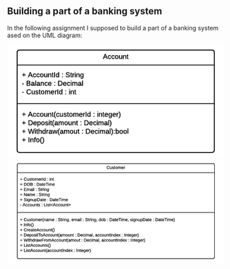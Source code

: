 <h2>Building a part of a banking system</h2>

In the following assignment I supposed to build a part of a banking system ased on the UML diagram:

<p align="center">
  <img src="uml1.png"/>
  <img src="uml2.png"/>
</p>
